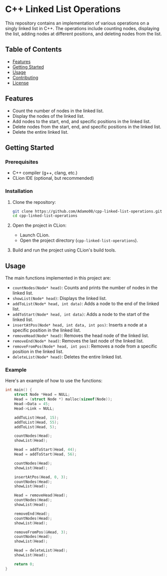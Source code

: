 # C++ Linked List Operations

This repository contains an implementation of various operations on a singly linked list in C++. The operations include counting nodes, displaying the list, adding nodes at different positions, and deleting nodes from the list.

## Table of Contents
- [Features](#features)
- [Getting Started](#getting-started)
- [Usage](#usage)
- [Contributing](#contributing)
- [License](#license)

## Features
- Count the number of nodes in the linked list.
- Display the nodes of the linked list.
- Add nodes to the start, end, and specific positions in the linked list.
- Delete nodes from the start, end, and specific positions in the linked list.
- Delete the entire linked list.

## Getting Started

### Prerequisites
- C++ compiler (g++, clang, etc.)
- CLion IDE (optional, but recommended)

### Installation
1. Clone the repository:
    ```bash
    git clone https://github.com/Adamo08/cpp-linked-list-operations.git
    cd cpp-linked-list-operations
    ```

2. Open the project in CLion:
    - Launch CLion.
    - Open the project directory (`cpp-linked-list-operations`).

3. Build and run the project using CLion's build tools.

## Usage
The main functions implemented in this project are:

- ```countNodes(Node* head)```: Counts and prints the number of nodes in the linked list.
- ```showList(Node* head)```: Displays the linked list.
- ```addToList(Node* head, int data)```: Adds a node to the end of the linked list.
- ```addToStart(Node* head, int data)```: Adds a node to the start of the linked list.
- ```insertAtPos(Node* head, int data, int pos)```: Inserts a node at a specific position in the linked list.
- ```removeHead(Node* head)```: Removes the head node of the linked list.
- ```removeEnd(Node* head)```: Removes the last node of the linked list.
- ```removeFromPos(Node* head, int pos)```: Removes a node from a specific position in the linked list.
- ```deleteList(Node* head)```: Deletes the entire linked list.

### Example
Here's an example of how to use the functions:

```cpp
int main() {
    struct Node *Head = NULL;
    Head = (struct Node *) malloc(sizeof(Node));
    Head->Data = 45;
    Head->Link = NULL;

    addToList(Head, 15);
    addToList(Head, 55);
    addToList(Head, 5);

    countNodes(Head);
    showList(Head);

    Head = addToStart(Head, 44);
    Head = addToStart(Head, 56);

    countNodes(Head);
    showList(Head);

    insertAtPos(Head, 0, 3);
    countNodes(Head);
    showList(Head);

    Head = removeHead(Head);
    countNodes(Head);
    showList(Head);

    removeEnd(Head);
    countNodes(Head);
    showList(Head);

    removeFromPos(&Head, 3);
    countNodes(Head);
    showList(Head);

    Head = deleteList(Head);
    showList(Head);

    return 0;
}
